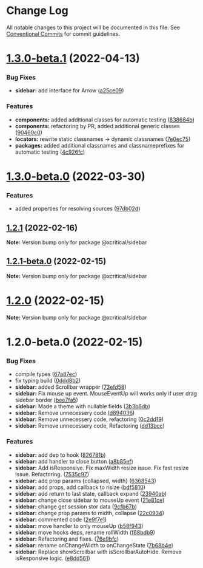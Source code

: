 # Change Log

All notable changes to this project will be documented in this file.
See [Conventional Commits](https://conventionalcommits.org) for commit guidelines.

# [1.3.0-beta.1](https://github.com/xcritical-software/xc-front-kit/compare/@xcritical/sidebar@1.3.0-beta.0...@xcritical/sidebar@1.3.0-beta.1) (2022-04-13)


### Bug Fixes

* **sidebar:** add interface for Arrow ([a25ce09](https://github.com/xcritical-software/xc-front-kit/commit/a25ce09e79232e9136fd698ebd11dc7caac07a07))


### Features

* **components:** added additional classes for automatic testing ([838684b](https://github.com/xcritical-software/xc-front-kit/commit/838684b1e96cd2a9a40620e7a67cb49b78c594b1))
* **components:** refactoring by PR, added additional generic classes ([90460c0](https://github.com/xcritical-software/xc-front-kit/commit/90460c0a573d606cd0956e526c81b068842c0685))
* **locators:** rewrite static classnames -> dynamic classnames ([7e0ec75](https://github.com/xcritical-software/xc-front-kit/commit/7e0ec758bd230623a8001ffac9613321bf4fa240))
* **packages:** added additional classnames and classnameprefixes for automatic testing ([4c926fc](https://github.com/xcritical-software/xc-front-kit/commit/4c926fc7439650c7f0a71bcda6c06a4810e41276))





# [1.3.0-beta.0](https://github.com/xcritical-software/xc-front-kit/compare/@xcritical/sidebar@1.2.1...@xcritical/sidebar@1.3.0-beta.0) (2022-03-30)


### Features

* added properties for resolving sources ([97db02d](https://github.com/xcritical-software/xc-front-kit/commit/97db02d3db87f45c151befbdb3d6e43f44d66997))





## [1.2.1](https://github.com/xcritical-software/xc-front-kit/compare/@xcritical/sidebar@1.2.1-beta.0...@xcritical/sidebar@1.2.1) (2022-02-16)

**Note:** Version bump only for package @xcritical/sidebar





## [1.2.1-beta.0](https://github.com/xcritical-software/xc-front-kit/compare/@xcritical/sidebar@1.2.0...@xcritical/sidebar@1.2.1-beta.0) (2022-02-15)

**Note:** Version bump only for package @xcritical/sidebar





# [1.2.0](https://github.com/xcritical-software/xc-front-kit/compare/@xcritical/sidebar@1.2.0-beta.0...@xcritical/sidebar@1.2.0) (2022-02-15)

**Note:** Version bump only for package @xcritical/sidebar





# 1.2.0-beta.0 (2022-02-15)


### Bug Fixes

* compile types ([67a87ec](https://github.com/xcritical-software/xc-front-kit/commit/67a87ecdec159e9f613a0836ee4189c508ef7f7e))
* fix typing build ([0ddd8b2](https://github.com/xcritical-software/xc-front-kit/commit/0ddd8b21b5e0057619fe1fb9be9fb5d79fd1c2ac))
* **sidebar:** added Scrollbar wrapper ([73efd58](https://github.com/xcritical-software/xc-front-kit/commit/73efd588d8272c0938bd3ce54b9fd3c907aedf6a))
* **sidebar:** Fix mouse up event. MouseEventUp will works only if user drag sidebar border ([bee7fa5](https://github.com/xcritical-software/xc-front-kit/commit/bee7fa5fe38abf0630eb36f9e32be69327df4487))
* **sidebar:** Made a theme with nullable fields ([3b3b6db](https://github.com/xcritical-software/xc-front-kit/commit/3b3b6dbcc08601c557a49102d10ad081dd1e595c))
* **sidebar:** Remove unnecessery code ([d894036](https://github.com/xcritical-software/xc-front-kit/commit/d89403664eb68085f007a387099bf6c3f79e846e))
* **sidebar:** Remove unnecessery code, refactoring ([0c2dd19](https://github.com/xcritical-software/xc-front-kit/commit/0c2dd19236eda3cec92e6330f7c47ca0f5acbd8e))
* **sidebar:** Remove unnecessery code, Refactoring ([dd13bcc](https://github.com/xcritical-software/xc-front-kit/commit/dd13bcc786d7d295bcfc713c8e412fc62e96301b))


### Features

* **sidebar:** add dep to hook ([826781b](https://github.com/xcritical-software/xc-front-kit/commit/826781b27547249f05936fec4f2ffe93dea52e8d))
* **sidebar:** add handler to close button ([a8b85ef](https://github.com/xcritical-software/xc-front-kit/commit/a8b85ef19128fa581318a7f9356235efa1cc8651))
* **sidebar:** Add isResponsive. Fix maxWidth resize issue. Fix fast resize issue. Refactoring. ([7535c97](https://github.com/xcritical-software/xc-front-kit/commit/7535c97f50a422fe1187407e90f1b0f60c4c558d))
* **sidebar:** add prop params {collapsed, width} ([6368543](https://github.com/xcritical-software/xc-front-kit/commit/6368543cb9d0598b153c59940bbb34bf9c58aa6f))
* **sidebar:** add props, add callback to risize ([bdf5810](https://github.com/xcritical-software/xc-front-kit/commit/bdf58100df984d67796ed3ad13c985c90750e040))
* **sidebar:** add return to last state, callback expand ([23940ab](https://github.com/xcritical-software/xc-front-kit/commit/23940abd4b55bdb42688a4fec49d74883a23bdb6))
* **sidebar:** change close sidebar to mouseUp event ([21e81ce](https://github.com/xcritical-software/xc-front-kit/commit/21e81cee88480c10f6ad21110789345652272528))
* **sidebar:** change get session stor data ([9cfb67b](https://github.com/xcritical-software/xc-front-kit/commit/9cfb67ba0f1fdae7f4fa0441635b1c493eafd177))
* **sidebar:** change prop params to midth, collapse ([22c0934](https://github.com/xcritical-software/xc-front-kit/commit/22c093461315b3ae970234e2a4e56844b5ad5840))
* **sidebar:** commented code ([2e9f7e1](https://github.com/xcritical-software/xc-front-kit/commit/2e9f7e1cda2142aab486eb1893ba93e0bff2bf06))
* **sidebar:** move handler to only mouseUp ([b58f943](https://github.com/xcritical-software/xc-front-kit/commit/b58f9437d1987f89cffbf0a151e5c3469f241c15))
* **sidebar:** move hooks deps, rename rollWidth ([f68bdb9](https://github.com/xcritical-software/xc-front-kit/commit/f68bdb9b90855eb83be6ef2df1ac9eabf47a6d0f))
* **sidebar:** Refactoring and fixes. ([76e9bfc](https://github.com/xcritical-software/xc-front-kit/commit/76e9bfc80fc76a8cfc4bb52fd244367b0cf94caa))
* **sidebar:** rename onChangeWidth to onChangeState ([7b68b4e](https://github.com/xcritical-software/xc-front-kit/commit/7b68b4ef9732e3012caa3ec1c7246a9d7ac26255))
* **sidebar:** Replace showScrollbar with isScrollbarAutoHide. Remove isResponsive logic. ([e8dd561](https://github.com/xcritical-software/xc-front-kit/commit/e8dd561b8ce4982410cedcbb62efa680e2901bce))
